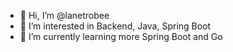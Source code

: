 - 👋 Hi, I’m @lanetrobee
- 👀 I’m interested in Backend, Java, Spring Boot
- 🌱 I’m currently learning more Spring Boot and Go

<!---
lanetrobee/lanetrobee is a ✨ special ✨ repository because its `README.md` (this file) appears on your GitHub profile.
You can click the Preview link to take a look at your changes.
--->
